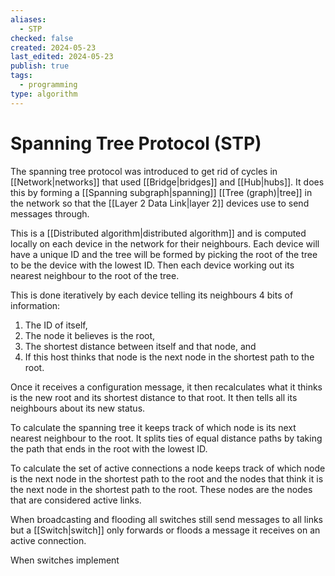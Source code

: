 ```yaml
---
aliases:
  - STP
checked: false
created: 2024-05-23
last_edited: 2024-05-23
publish: true
tags:
  - programming
type: algorithm
---
```

# Spanning Tree Protocol (STP)

The spanning tree protocol was introduced to get rid of cycles in [[Network|networks]] that used [[Bridge|bridges]] and [[Hub|hubs]]. It does this by forming a [[Spanning subgraph|spanning]] [[Tree (graph)|tree]] in the network so that the [[Layer 2 Data Link|layer 2]] devices use to send messages through.

This is a [[Distributed algorithm|distributed algorithm]] and is computed locally on each device in the network for their neighbours. Each device will have a unique ID and the tree will be formed by picking the root of the tree to be the device with the lowest ID. Then each device working out its nearest neighbour to the root of the tree. 

This is done iteratively by each device telling its neighbours 4 bits of information:
1. The ID of itself,
2. The node it believes is the root, 
3. The shortest distance between itself and that node, and 
4. If this host thinks that node is the next node in the shortest path to the root.

Once it receives a configuration message, it then recalculates what it thinks is the new root and its shortest distance to that root. It then tells all its neighbours about its new status.

To calculate the spanning tree it keeps track of which node is its next nearest neighbour to the root. It splits ties of equal distance paths by taking the path that ends in the root with the lowest ID.

To calculate the set of active connections a node keeps track of which node is the next node in the shortest path to the root and the nodes that think it is the next node in the shortest path to the root. These nodes are the nodes that are considered active links.

When broadcasting and flooding all switches still send messages to all links but a [[Switch|switch]] only forwards or floods a message it receives on an active connection.

When switches implement